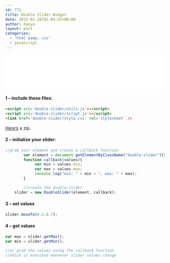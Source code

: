 ```yaml
---
id: 771
title: Double Slider Widget
date: 2015-02-26T01:04:25+00:00
author: danya
layout: post
categories:
  - 'html &amp; css'
  - javascript
---
```


<iframe src="/assets/iframes/double-slider.html" frameborder="0" height="110" width="500"></iframe>

<!--more-->

#### 1 &#8211; include these files:

```html
<script src='double-slider/utils.js'></script>
<script src='double-slider/script.js'></script>
<link href='double-slider/style.css' rel='stylesheet' />
```
[Here&#8217;s](/assets/iframes/double-slider.zip) a zip.

#### 2 &#8211; initialize your slider:

```javascript
//grab your element and create a callback function
        var element = document.getElementByClassName("double-slider")[0];
        function callback(values){
             var min = values.min;
             var max = values.max;
             console.log("min: " + min + ", max: " + max);
        }

        //create the double-slider
	slider = new DoubleSlider(element, callback);
```

#### 3 &#8211; set values

```javascript
slider.moveTo(0.3,0.7);
```

#### 4 &#8211; get values

```javascript
var max = slider.getMax();
var min = slider.getMin();

//or grab the values using the callback function
//which is executed whenever slider values change
```
